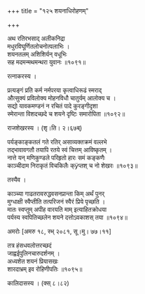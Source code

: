 +++
title = "१२५ शयनाधिरोहणम्"

+++


अथ रतिरभसाद् अलीकनिद्रा  
मधुरविघूर्णितलोचनोत्पलाभिः ।  
शयनतलम् अशिशिर्यन् वधूभिः  
सह मदमन्मथमन्थरा युवानः ॥१०९१॥  


रत्नाकरस्य ।  


प्रत्यङ्गं प्रति कर्म नर्मपरया कृत्वाधिरूढं स्मराद्  
औत्सुक्यं प्रविलोक्य मोहनविधौ चातुर्यम् आलोक्य च ।  
सद्यो यावकमण्डनं न रचितं पादे कुरङ्गीदृशा  
स्मेरान्ता विशदच्छदे च शयने दृष्टिः समारोपिता ॥१०९२॥  


राजशेखरस्य । (शृ।ति। २।६७ब्)  


पर्यङ्काङ्कतलं गते रतिर् असाव्यक्तक्रमं वल्लभे  
तद्भावावगतौ तयापि रतये स्वं चित्तम् आविष्कृतम् ।  
नात्ते यन् मणिकुण्डले परिहृतो हारः समं कङ्कणैः  
काञ्चीदाम निराकृतं विचकिलैः क्ÿप्तश् च नो शेखरः ॥१०९३॥  


तस्यैव ।  


काञ्च्या गाढतरावरुद्धवसनप्रान्ता किम् अर्थं पुनर्  
मुग्धाक्षी स्वैप्तीति तत्परिजनं स्वैरं प्रिये पृच्छति ।  
मातः स्वप्तुम् अपीह वारयति माम् इत्याहितक्रोधया  
पर्यस्य स्वपितिच्छलेन शयने दत्तोऽवकाशस् तया ॥१०९४॥  


अमरोः [अमरु १८, स्भ् २०८१, सू।मु। ७७।११]  


तत्र हंसधवलोत्तरच्छदं  
जाह्वईपुलिनचारुदर्शनम् ।  
अध्यशेत शयनं प्रियासखः  
शारदाभ्रम् इव रोहिणीपतिः ॥१०९५॥  


कालिदासस्य । (क्स् ८।८२)  


